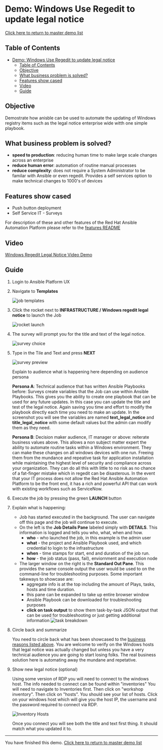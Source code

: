 # Demo: Windows Use Regedit to update legal notice

[Click here to return to master demo list](../../README.md#demo-repository)

## Table of Contents

- [Demo: Windows Use Regedit to update legal notice](#demo-windows-use-regedit-to-update-legal-notice)
  - [Table of Contents](#table-of-contents)
  - [Objective](#objective)
  - [What business problem is solved?](#what-business-problem-is-solved)
  - [Features show cased](#features-show-cased)
  - [Video](#video)
  - [Guide](#guide)

## Objective

Demostrate how anisble can be used to automate the updating of Windows registry items such as the legal notice enterprise wide witth one simple playbook.

## What business problem is solved?

- **speed to production**:
reducing human time to make large scale changes across an enterprise
- **reduce human error**:
automation of routine manual processes
- **reduce complexity**:
does not require a System Administrator to be familar with Ansible or even regedit. Provides a self services option to make technical changes to 1000's of devices
  
## Features show cased

- Push button deployment
- Self Service IT - Surveys

For description of these and other features of the Red Hat Ansible Automation Platform please refer to the [features README](../features.md)

## Video

[Windows Regedit Legal Notice Video Demo](https://www.youtube.com/watch?v=L_S74rdLat8&list=PLdu06OJoEf2bnEaWYY0DXF90KkyqjVqOF&index=2)

## Guide

1. Login to Ansible Platform UX

2. Navigate to **Templates**

     ![job templates](../images/templates.png)

3. Click the rocket next to **INFRASTRUCTURE / Windows regedit legal notice** to launch the Job

     ![rocket launch](../images/rocket.png)

4. The survey will prompt you for the title and text of the legal notice.

     ![survey choice](../images/windows_regedit_legal_notice/windows_regedit_legal_survey.jpeg)

5. Type in the Tile and Text and press **NEXT**

     ![survey preview](../images/windows_regedit_legal_notice/windows_regedit_legal_survey_preview.jpeg)

     Explain to audience what is happening here depending on audience persona

    **Persona A**: Technical audience that has written Ansible Playbooks before:
    Surveys create variables that the Job can use within Ansible Playbooks. This gives you the ability to create one playbook that can be used for any future updates. In this case you can update the title and test of the legal notice. Again saving you time and effort to modify the playbook directly each time you need to make an update.  In the screenshot you will see the variables are named **text_legal_notice** and **title_legal_notice**  with some default values but the admin can modify them as they need.

    **Persona B**: Decision maker audience, IT manager or above:
    reiterate business values above.  This allows a non subject matter expert the ability to automate routine tasks within a Windows environment.  They can make these changes on all windows devices with one run. Freeing them from the mundance and repeative task for application installation while maintaining the highest level of security and compliance across your organization. They can do all this with little to no risk as no chance of a fat-finger mistake which in regedit can be disasterous. In the event that your IT process does not allow the Red Hat Ansible Automation Platform to be the front end, it has a rich and powerful API that can work with existing workflows such as ServiceNow.

6. Execute the job by pressing the green **LAUNCH** button

7. Explain what is happening:

     - Job has started executed in the background.  The user can navigate off this page and the job will continue to execute.
     - On the left is the **Job Details Pane** labeled simply with **DETAILS**.  This information is logged and tells you who, what, when and how.
       - **who** - who launched the job, in this example is the admin user
       - **what** - the project and Ansible Playbook used, and which credential to login to the infrastructure
       - **when** - time stamps for start, end and duration of the job run.
       - **how** - the job status (pass, fail), enviornment and execution node
     - The larger window on the right is the **Standard Out Pane**.  This provides the same console output the user would be used to on the command-line for troubleshooting purposes.  Some important takeways to showcase are:
       - aggregate info is at the top including the amount of Plays, tasks, hosts and time duration.
       - this pane can be expanded to take up entire browser window
       - Ansible Playbook can be downloaded for troubleshooting purposes
       - **click on task output** to show them task-by-task JSON output that can be used for troubleshooting or just getting additional information
       ![task breakdown](../images/windows_regedit_legal_notice/windows_regedit_legal_task_output.jpeg)

8. Circle back and summarize

     You need to circle back what has been showcased to the [business reasons listed above](#what-business-problem-is-solved).  You are welcome to verify on the Windows hosts that legal notice was actually changed but unless you have a very technical audience you are going to start losing folks.  The real business solution here is automating away the mundane and repetative.

9. Show new legal notice (optional)

     Using some version of RDP you will need to connect to the windows host. The info needed to connect can be found within "inventories" You will need to navigate to Inventories first. Then click on "workshop inventory". Then click on "hosts". You should see your list of hosts. Click on your windows host which will give you the host IP, the username and the password required to connect via RDP.

     ![Inventory Hosts](../images/windows_regedit_legal_notice/windows_regedit_legal_host_info.jpg)

     Once you connect you will see both the title and text first thing. It should match what you updated it to.

---
You have finished this demo.  [Click here to return to master demo list](../../README.md#demo-repository)
